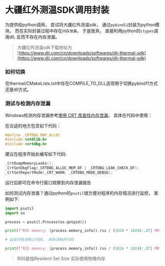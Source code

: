 # 大疆红外测温SDK调用封装



为提供给python调用， 尝试将大疆红外测温sdk， 通过`pybind11`封装为python模块。 而在实际封装过程中存在`内存泄漏`， 于是放弃。 直接利用python的`ctypes`调用dll, 反而不存在内存泄漏。


> 大疆红外测温sdk下载地址为[https://www.dji.com/cn/downloads/softwares/dji-thermal-sdk](https://www.dji.com/cn/downloads/softwares/dji-thermal-sdk)


### 如何切换
在thermal/CMakeLists.txt中存在COMPILE_TO_DLL选项用于切换pybind11方式还是dll方式。


### 测试与检测内存泄漏

Windows检测内存泄漏参考[使用 CRT 库查找内存泄漏](https://learn.microsoft.com/zh-cn/cpp/c-runtime-library/find-memory-leaks-using-the-crt-library?view=msvc-170)。 具体在代码中使用：

在合适的地方包含如下代码：
```c++
#define _CRTDBG_MAP_ALLOC
#include <stdlib.h>
#include <crtdbg.h>
```

建议在程序开始处编写如下代码:
```c++
_CrtDumpMemoryLeaks();
_CrtSetDbgFlag(_CRTDBG_ALLOC_MEM_DF | _CRTDBG_LEAK_CHECK_DF);
_CrtSetReportMode(_CRT_WARN, _CRTDBG_MODE_DEBUG);
```

运行后即可在命令行窗口观察到内存泄漏报告


如何测试内存泄漏？通过python的`psutil`很方便对程序的内存情况进行监控， 案例如下:
```python
import psutil
import os

process = psutil.Process(os.getpid())

print(f"RSS memory: {process.memory_info().rss / (1024 * 1024):.2f} MB")

# 此处为检测核心代码， 内存消耗的代码

print(f"RSS memory: {process.memory_info().rss / (1024 * 1024):.2f} MB")
```

> RSS是指Resident Set Size 实际使用物理内存












